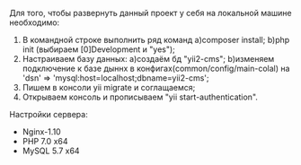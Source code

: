 Для того, чтобы развернуть данный проект у себя на локальной машине необходимо:
1) В командной строке выполнить ряд команд
 a)composer install;
 b)php init (выбираем [0]Development и "yes");
2) Настраиваем базу данных:
 a)создаём бд "yii2-cms";
 b)изменяем подключение к базе дыннх в конфигах(common/config/main-colal) на 'dsn' => 'mysql:host=localhost;dbname=yii2-cms';
3) Пишем в консоли yii migrate и соглащаемся;
4) Открываем консоль и прописываем "yii start-authentication".

   
Настройки сервера:
- Nginx-1.10
- PHP 7.0 x64
- MySQL 5.7 x64
